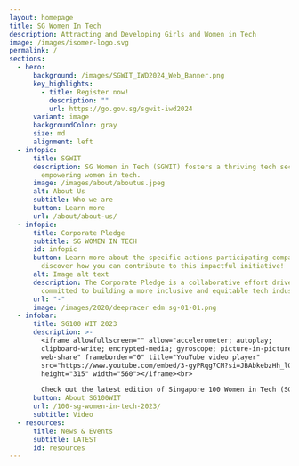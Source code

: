 ```yaml
---
layout: homepage
title: SG Women In Tech
description: Attracting and Developing Girls and Women in Tech
image: /images/isomer-logo.svg
permalink: /
sections:
  - hero:
      background: /images/SGWIT_IWD2024_Web_Banner.png
      key_highlights:
        - title: Register now!
          description: ""
          url: https://go.gov.sg/sgwit-iwd2024
      variant: image
      backgroundColor: gray
      size: md
      alignment: left
  - infopic:
      title: SGWIT
      description: SG Women in Tech (SGWIT) fosters a thriving tech sector by
        empowering women in tech.
      image: /images/about/aboutus.jpeg
      alt: About Us
      subtitle: Who we are
      button: Learn more
      url: /about/about-us/
  - infopic:
      title: Corporate Pledge
      subtitle: SG WOMEN IN TECH
      id: infopic
      button: Learn more about the specific actions participating companies pledge and
        discover how you can contribute to this impactful initiative!
      alt: Image alt text
      description: The Corporate Pledge is a collaborative effort driven by companies
        committed to building a more inclusive and equitable tech industry.
      url: "-"
      image: /images/2020/deepracer edm sg-01-01.png
  - infobar:
      title: SG100 WIT 2023
      description: >-
        <iframe allowfullscreen="" allow="accelerometer; autoplay;
        clipboard-write; encrypted-media; gyroscope; picture-in-picture;
        web-share" frameborder="0" title="YouTube video player"
        src="https://www.youtube.com/embed/3-gyPRqg7CM?si=JBAbkebzHh_lO8kS"
        height="315" width="560"></iframe><br>

        Check out the latest edition of Singapore 100 Women in Tech (SG100WIT) List of Tech Honorees in this video. <br> Find out more
      button: About SG100WIT
      url: /100-sg-women-in-tech-2023/
      subtitle: Video
  - resources:
      title: News & Events
      subtitle: LATEST
      id: resources
---
```

